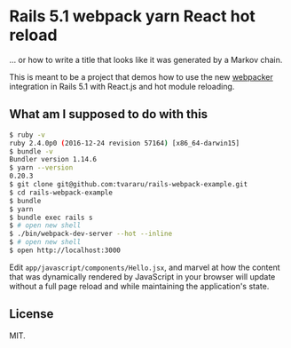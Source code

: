 # Rails 5.1 webpack yarn React hot reload

… or how to write a title that looks like it was generated by a Markov chain.

This is meant to be a project that demos how to use the new [webpacker](https://github.com/rails/webpacker) integration in Rails 5.1 with React.js and hot module reloading.

## What am I supposed to do with this

```bash
$ ruby -v
ruby 2.4.0p0 (2016-12-24 revision 57164) [x86_64-darwin15]
$ bundle -v
Bundler version 1.14.6
$ yarn --version
0.20.3
$ git clone git@github.com:tvararu/rails-webpack-example.git
$ cd rails-webpack-example
$ bundle
$ yarn
$ bundle exec rails s
$ # open new shell
$ ./bin/webpack-dev-server --hot --inline
$ # open new shell
$ open http://localhost:3000
```

Edit `app/javascript/components/Hello.jsx`, and marvel at how the content that was dynamically rendered by JavaScript in your browser will update without a full page reload and while maintaining the application's state.

## License

MIT.
